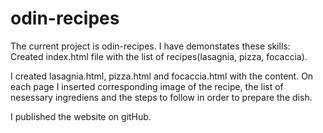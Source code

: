 # odin-recipes
The current project is odin-recipes.
I have demonstates these skills:
Created index.html file with the list of recipes(lasagnia, pizza, focaccia).

I created lasagnia.html, pizza.html and focaccia.html with the content. On each page I inserted corresponding image of the recipe, the list of nesessary ingrediens and the steps to follow in order to prepare the dish.

I published the website on gitHub.

